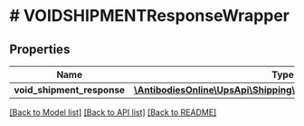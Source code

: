 # # VOIDSHIPMENTResponseWrapper

## Properties

Name | Type | Description | Notes
------------ | ------------- | ------------- | -------------
**void_shipment_response** | [**\AntibodiesOnline\UpsApi\Shipping\Model\VoidShipmentResponse**](VoidShipmentResponse.md) |  |

[[Back to Model list]](../../README.md#models) [[Back to API list]](../../README.md#endpoints) [[Back to README]](../../README.md)

